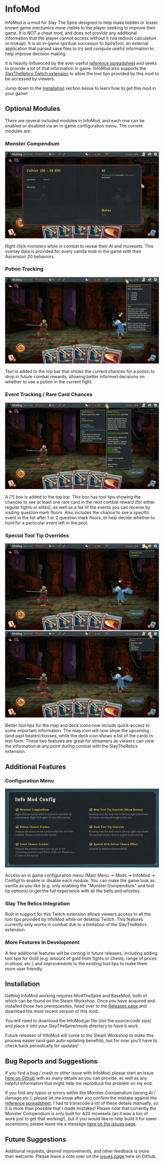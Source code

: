 # InfoMod

InfoMod is a mod for Slay The Spire designed to help make hidden or lesser known game mechanics more visible to the player seeking to improve their game. It is *NOT* a cheat mod, and does not provide any additional information that the player cannot access without it (via tedious calculation or lookup). It is an in-game spiritual successor to SpireTool, an external application that parsed save files to try and compute useful information to help improve decision making. 

It is heavily influenced by the ever-useful [reference spreadsheet](https://docs.google.com/spreadsheets/d/1ZsxNXebbELpcCi8N7FVOTNGdX_K9-BRC_LMgx4TORo4/edit#gid=1146624812) and seeks to provide a lot of that information in game. InfoMod also supports the [SlayTheRelics Twitch extension](https://steamcommunity.com/sharedfiles/filedetails/?id=1989770578) to allow the tool tips provided by this mod to be accessed by viewers.

Jump down to the [Installation](#installation) section below to learn how to get this mod in your game!

## Optional Modules

There are several included modules in InfoMod, and each one can be enabled or disabled via an in-game configuration menu. The current modules are:

### Monster Compendium

![Monster Compendium](readme_images/monster.png)

Right click monsters while in combat to reveal their AI and movesets. This overlay data is provided for every vanilla mob in the game with their Ascension 20 behaviors.

### Potion Tracking

![Potion Tracking](readme_images/potion.png)

Text is added to the top bar that shows the current chances for a potion to drop in future combat rewards, allowing better informed decisions on whether to use a potion in the current fight.

### Event Tracking / Rare Card Chances

![Events and Cards](readme_images/event.png)

A [?] box is added to the top bar. This box has tool tips showing the chances to see at least one rare card in the next combat reward (for either regular fights or elites), as well as a list of the events you can receive by visiting question mark floors. Also includes the chance to see a specific event in the list after 1 or 2 question mark floors, to help decide whether to hunt for a particular event left in the pool.

### Special Tool Tip Overrides

![Map Tooltip](readme_images/boss.png)
![Deck Tooltip](readme_images/deck.png)

Better tool tips for the map and deck icons now include quick-access to some important information. The map icon will now show the upcoming (and past beaten) bosses, while the deck icon shows a list of the cards in text form. These two features are great for streamers as viewers can view the information at any point during combat with the SlayTheRelics extension.

## Additional Features

### Configuration Menu

![Config Menu](readme_images/config.png)

Access an in game configuration menu (Main Menu -> Mods -> InfoMod -> Config) to enable or disable each module. You can make the game look as vanilla as you like (e.g. only enabling the "Monster Compendium" and tool tip options) or get the full experience with all the bells and whistles.

### Slay The Relics Integration

Built in support for this Twitch extension allows viewers access to all the tool tips provided by InfoMod while on desktop Twitch. This features currently only works in combat due to a limitation of the SlayTheRelics extension.

### More Features In Development

A few additional features will be coming in future releases, including adding tool tips for Gold (e.g. amount of gold from fights or chests, range of prices in shops, etc.) and improvements to the existing tool tips to make them more user friendly.


## Installation

Getting InfoMod working requires ModTheSpire and BaseMod, both of which can be found on the Steam Workshop. Once you have acquired and installed those two prerequesites, head over to the [Releases page](https://github.com/casey-c/spiretool-infomod/releases) and download the most recent version of this mod.

You will need to download the InfoMod.jar file (not the source code zips) and place it into your SlayTheSpire/mods directory to have it work. 

Future releases of InfoMod will come to the Steam Workshop to make this process easier (and gain auto-updating benefits), but for now you'll have to check back periodically for updates!

## Bug Reports and Suggestions

If you find a bug / crash or other issue with InfoMod, please start an issue [here on Github](https://github.com/casey-c/spiretool-infomod/issues) with as many details as you can provide, as well as any helpful information that might help me reproduce the problem on my end.

If you find any typos or errors within the Monster Compendium (wrong AI / damage etc.), please let me know after you confirm the mistake against the [reference spreadsheet](https://docs.google.com/spreadsheets/d/1ZsxNXebbELpcCi8N7FVOTNGdX_K9-BRC_LMgx4TORo4/edit#gid=1146624812). I had to transcode a lot of these details manually, so it is more than possible that I made mistakes! Please note that currently the Monster Compendium is only built for A20 movesets (as it was a ton of work just to get that working!), but if you would like to help build it for lower ascensions, please leave me a message [here on the issues page](https://github.com/casey-c/spiretool-infomod/issues).

## Future Suggestions

Additional requests, desired improvements, and other feedback is more than welcome. Please leave a note over on the [issues page](https://github.com/casey-c/spiretool-infomod/issues) here on Github.
